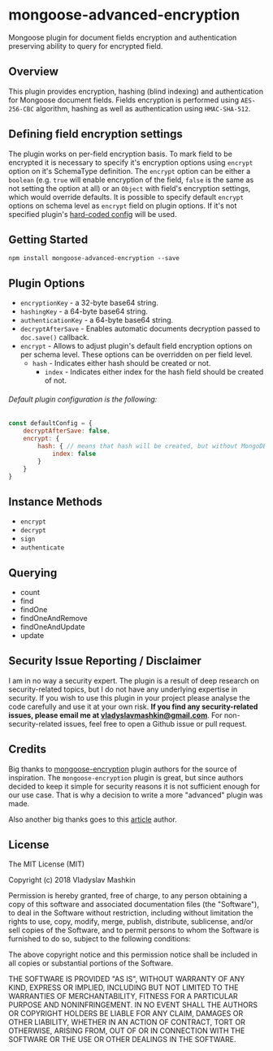 # mongoose-advanced-encryption

Mongoose plugin for document fields encryption and authentication preserving ability to query for encrypted field.

## Overview

This plugin provides encryption, hashing (blind indexing) and authentication for Mongoose document fields.
Fields encryption is performed using `AES-256-CBC` algorithm, hashing as well as authentication using `HMAC-SHA-512`.

## Defining field encryption settings
The plugin works on per-field encryption basis. To mark field to be encrypted it is necessary to specify it's encryption
options using `encrypt` option on it's SchemaType definition. The `encrypt` option can be either a `boolean` 
(e.g. `true` will enable encryption of the field, `false` is the same as not setting the option at all) or an `Object`
with field's encryption settings, which would override defaults. It is possible to specify default `encrypt` options
on schema level as `encrypt` field on plugin options. 
If it's not specified plugin's [hard-coded config](#default-plugin-configuration-is-the-following) will be used.

## Getting Started

`npm install mongoose-advanced-encryption --save`

## Plugin Options

- `encryptionKey` - a 32-byte base64 string.
- `hashingKey` - a 64-byte base64 string.
- `authenticationKey` - a 64-byte base64 string.
- `decryptAfterSave` - Enables automatic documents decryption passed to `doc.save()` callback.
- `encrypt` - Allows to adjust plugin's default field encryption options on per schema level. 
    These options can be overridden on per field level.  
    - `hash` - Indicates either hash should be created or not.
        - `index` - Indicates either index for the hash field should be created of not.

###### Default plugin configuration is the following:
```js
const defaultConfig = {
    decryptAfterSave: false,
    encrypt: {
        hash: { // means that hash will be created, but without MongoDB index
            index: false
        }
    }
}
```

## Instance Methods

- `encrypt`
- `decrypt`
- `sign`
- `authenticate`

## Querying
- count
- find
- findOne
- findOneAndRemove
- findOneAndUpdate
- update

## Security Issue Reporting / Disclaimer

I am in no way a security expert. The plugin is a result of deep research on security-related topics,
but I do not have any underlying expertise in security. If you wish to use this plugin in your project please 
analyse the code carefully and use it at your own risk.
**If you find any security-related issues, please email me at vladyslavmashkin@gmail.com**. 
For non-security-related issues, feel free to open a Github issue or pull request.   

## Credits

Big thanks to [mongoose-encryption](https://github.com/joegoldbeck/mongoose-encryption) plugin authors for the source of inspiration.
The `mongoose-encryption` plugin is great, but since authors decided to keep it simple for security reasons it is not sufficient enough
for our use case. That is why a decision to write a more "advanced" plugin was made.

Also another big thanks goes to this [article](https://www.sitepoint.com/how-to-search-on-securely-encrypted-database-fields/) author.

## License

The MIT License (MIT)

Copyright (c) 2018 Vladyslav Mashkin

Permission is hereby granted, free of charge, to any person obtaining a copy of this software and associated documentation files (the "Software"), to deal in the Software without restriction, including without limitation the rights to use, copy, modify, merge, publish, distribute, sublicense, and/or sell copies of the Software, and to permit persons to whom the Software is furnished to do so, subject to the following conditions:

The above copyright notice and this permission notice shall be included in all copies or substantial portions of the Software.

THE SOFTWARE IS PROVIDED "AS IS", WITHOUT WARRANTY OF ANY KIND, EXPRESS OR IMPLIED, INCLUDING BUT NOT LIMITED TO THE WARRANTIES OF MERCHANTABILITY, FITNESS FOR A PARTICULAR PURPOSE AND NONINFRINGEMENT. IN NO EVENT SHALL THE AUTHORS OR COPYRIGHT HOLDERS BE LIABLE FOR ANY CLAIM, DAMAGES OR OTHER LIABILITY, WHETHER IN AN ACTION OF CONTRACT, TORT OR OTHERWISE, ARISING FROM, OUT OF OR IN CONNECTION WITH THE SOFTWARE OR THE USE OR OTHER DEALINGS IN THE SOFTWARE.